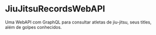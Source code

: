 # JiuJitsuRecordsWebAPI
Uma WebAPI com GraphQL para consultar atletas de jiu-jitsu, seus titles, além de golpes conhecidos.
